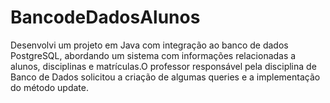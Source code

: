 # BancodeDadosAlunos

Desenvolvi um projeto em Java com integração ao banco de dados PostgreSQL, abordando um sistema com informações relacionadas a alunos, disciplinas e matrículas.O professor responsável pela disciplina de Banco de Dados solicitou a criação de algumas queries e a implementação do método update.
